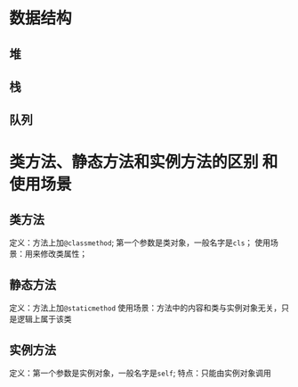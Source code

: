 # 数据结构

## 堆

## 栈

## 队列



# 类方法、静态方法和实例方法的区别 和 使用场景

## 类方法
定义：方法上加`@classmethod`; 第一个参数是类对象，一般名字是`cls`；
使用场景：用来修改类属性；

## 静态方法
定义：方法上加`@staticmethod`
使用场景：方法中的内容和类与实例对象无关，只是逻辑上属于该类

## 实例方法
定义：第一个参数是实例对象，一般名字是`self`; 
特点：只能由实例对象调用